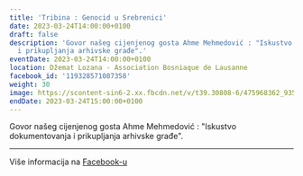 ```yaml
---
title: 'Tribina : Genocid u Srebrenici'
date: 2023-03-24T14:00:00+0100
draft: false
description: 'Govor našeg cijenjenog gosta Ahme Mehmedović : "Iskustvo dokumentovanja
  i prikupljanja arhivske građe".'
eventDate: 2023-03-24T14:00:00+0100
location: Džemat Lozana - Association Bosniaque de Lausanne
facebook_id: '119328571087358'
weight: 30
image: https://scontent-sin6-2.xx.fbcdn.net/v/t39.30808-6/475968362_935496025377664_1254503329331924344_n.jpg?_nc_cat=109&ccb=1-7&_nc_sid=9e60e4&_nc_ohc=3dhGJAWTTJEQ7kNvwE5tEJZ&_nc_oc=AdkUwCE6LTt9tQxC5KGaUfudDKEmnSrbs1lXXks972n6Kt-WiWeBYQyA61H5o32dmBk&_nc_zt=23&_nc_ht=scontent-sin6-2.xx&edm=ABTKTjYEAAAA&_nc_gid=DDBJCMzEQ9tk2ES_3tuDHA&oh=00_AfLwCW9rmU3VUd9VttCrAxVIr0xVIQWjGrfUO3-AzbB3Sw&oe=6831B547
endDate: 2023-03-24T15:00:00+0100
---
```


Govor našeg cijenjenog gosta Ahme Mehmedović : "Iskustvo dokumentovanja i prikupljanja arhivske građe".

---

Više informacija na [Facebook-u](https://facebook.com/events/119328571087358)